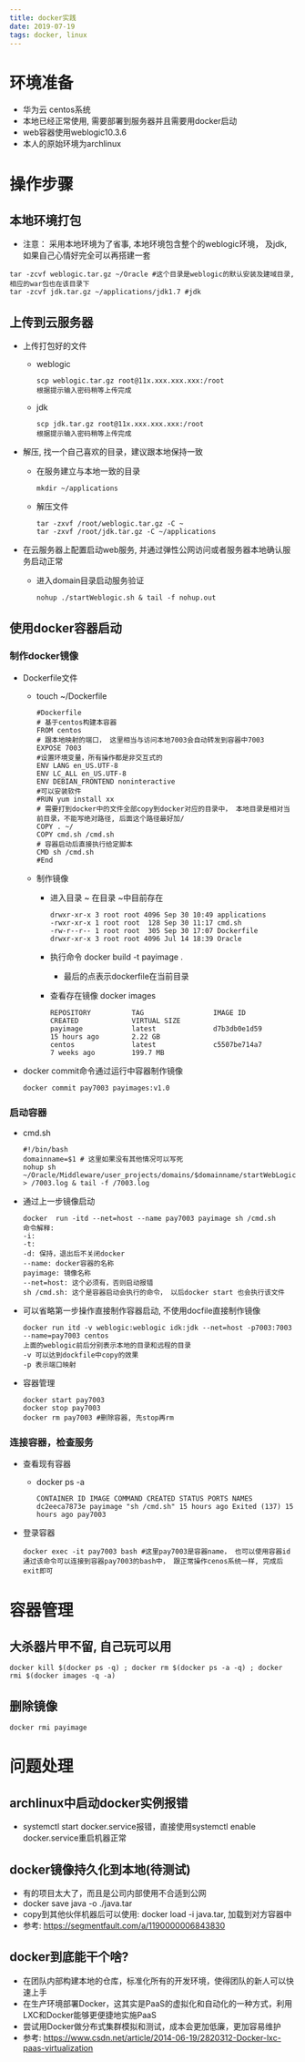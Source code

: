 ```yaml
---
title: docker实践
date: 2019-07-19
tags: docker, linux
---
```


环境准备
========

-   华为云 centos系统
-   本地已经正常使用, 需要部署到服务器并且需要用docker启动
-   web容器使用weblogic10.3.6
-   本人的原始环境为archlinux

操作步骤
========

本地环境打包
------------

-   注意： 采用本地环境为了省事, 本地环境包含整个的weblogic环境， 及jdk,
    如果自己心情好完全可以再搭建一套

``` {.example}
tar -zcvf weblogic.tar.gz ~/Oracle #这个目录是weblogic的默认安装及建域目录, 相应的war包也在该目录下
tar -zcvf jdk.tar.gz ~/applications/jdk1.7 #jdk
```

上传到云服务器
--------------

-   上传打包好的文件
    -   weblogic

        ``` {.example}
        scp weblogic.tar.gz root@11x.xxx.xxx.xxx:/root  
        根据提示输入密码稍等上传完成
        ```

    -   jdk

        ``` {.example}
        scp jdk.tar.gz root@11x.xxx.xxx.xxx:/root  
        根据提示输入密码稍等上传完成
        ```

-   解压, 找一个自己喜欢的目录，建议跟本地保持一致
    -   在服务建立与本地一致的目录

        ``` {.example}
        mkdir ~/applications
        ```

    -   解压文件

        ``` {.example}
        tar -zxvf /root/weblogic.tar.gz -C ~
        tar -zxvf /root/jdk.tar.gz -C ~/applications
        ```

-   在云服务器上配置启动web服务,
    并通过弹性公网访问或者服务器本地确认服务启动正常
    -   进入domain目录启动服务验证

        ``` {.example}
        nohup ./startWeblogic.sh & tail -f nohup.out
        ```

使用docker容器启动
------------------

### 制作docker镜像

-   Dockerfile文件

    -   touch ~/Dockerfile

        ``` {.example}
        #Dockerfile  
        # 基于centos构建本容器
        FROM centos
        # 跟本地映射的端口， 这里相当与访问本地7003会自动转发到容器中7003
        EXPOSE 7003
        #设置环境变量，所有操作都是非交互式的
        ENV LANG en_US.UTF-8  
        ENV LC_ALL en_US.UTF-8
        ENV DEBIAN_FRONTEND noninteractive
        #可以安装软件
        #RUN yum install xx
        # 需要打到docker中的文件全部copy到docker对应的目录中， 本地目录是相对当前目录，不能写绝对路径, 后面这个路径最好加/
        COPY . ~/
        COPY cmd.sh /cmd.sh
        # 容器启动后直接执行给定脚本
        CMD sh /cmd.sh
        #End
        ```

    -   制作镜像

        -   进入目录 ~ 在目录 ~中目前存在

            ``` {.example}
            drwxr-xr-x 3 root root 4096 Sep 30 10:49 applications
            -rwxr-xr-x 1 root root  128 Sep 30 11:17 cmd.sh
            -rw-r--r-- 1 root root  305 Sep 30 17:07 Dockerfile
            drwxr-xr-x 3 root root 4096 Jul 14 18:39 Oracle
            ```

        -   执行命令 docker build -t payimage .

            -   最后的点表示dockerfile在当前目录

        -   查看存在镜像 docker images

            ``` {.example}
            REPOSITORY          TAG                 IMAGE ID            CREATED             VIRTUAL SIZE
            payimage            latest              d7b3db0e1d59        15 hours ago        2.22 GB
            centos              latest              c5507be714a7        7 weeks ago         199.7 MB
            ```

-   docker commit命令通过运行中容器制作镜像

    ``` {.example}
    docker commit pay7003 payimages:v1.0
    ```

### 启动容器

-   cmd.sh

    ``` {.example}
    #!/bin/bash
    domainname=$1 # 这里如果没有其他情况可以写死
    nohup sh ~/Oracle/Middleware/user_projects/domains/$domainname/startWebLogic.sh > /7003.log & tail -f /7003.log 
    ```

-   通过上一步镜像启动

    ``` {.example}
    docker  run -itd --net=host --name pay7003 payimage sh /cmd.sh
    命令解释:
    -i: 
    -t: 
    -d: 保持，退出后不关闭docker
    --name: docker容器的名称
    payimage: 镜像名称
    --net=host: 这个必须有，否则启动报错
    sh /cmd.sh: 这个是容器启动会执行的命令， 以后docker start 也会执行该文件
    ```

-   可以省略第一步操作直接制作容器启动, 不使用docfile直接制作镜像

    ``` {.example}
    docker run itd -v weblogic:weblogic idk:jdk --net=host -p7003:7003 --name=pay7003 centos
    上面的weblogic前后分别表示本地的目录和远程的目录
    -v 可以达到dockfile中copy的效果
    -p 表示端口映射
    ```

-   容器管理

    ``` {.example}
    docker start pay7003
    docker stop pay7003
    docker rm pay7003 #删除容器, 先stop再rm
    ```

### 连接容器，检查服务

-   查看现有容器

    -   docker ps -a

        ``` {.example}
        CONTAINER ID IMAGE COMMAND CREATED STATUS PORTS NAMES
        dc2eeca7873e payimage "sh /cmd.sh" 15 hours ago Exited (137) 15 hours ago pay7003 
        ```

-   登录容器

    ``` {.example}
    docker exec -it pay7003 bash #这里pay7003是容器name， 也可以使用容器id
    通过该命令可以连接到容器pay7003的bash中， 跟正常操作cenos系统一样, 完成后exit即可
    ```

容器管理
========

大杀器片甲不留, 自己玩可以用
----------------------------

``` {.example}
docker kill $(docker ps -q) ; docker rm $(docker ps -a -q) ; docker rmi $(docker images -q -a) 
```

删除镜像
--------

``` {.example}
docker rmi payimage
```

问题处理
========

archlinux中启动docker实例报错
-----------------------------

-   systemctl start docker.service报错，直接使用systemctl enable
    docker.service重启机器正常

docker镜像持久化到本地(待测试)
------------------------------

-   有的项目太大了，而且是公司内部使用不合适到公网
-   docker save java -o ./java.tar
-   copy到其他伙伴机器后可以使用: docker load -i java.tar,
    加载到对方容器中
-   参考: <https://segmentfault.com/a/1190000006843830>

docker到底能干个啥?
-------------------

-   在团队内部构建本地的仓库，标准化所有的开发环境，使得团队的新人可以快速上手
-   在生产环境部署Docker，这其实是PaaS的虚拟化和自动化的一种方式，利用LXC和Docker能够更便捷地实施PaaS
-   尝试用Docker做分布式集群模拟和测试，成本会更加低廉，更加容易维护
-   参考:
    <https://www.csdn.net/article/2014-06-19/2820312-Docker-lxc-paas-virtualization>
